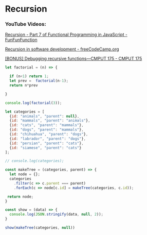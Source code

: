 # Recursion

### YouTube Videos:

[Recursion - Part 7 of Functional Programming in JavaScript - FunFunFunction](https://www.youtube.com/watch?v=k7-N8R0-KY4)

[Recursion in software development - freeCodeCamp.org](https://www.youtube.com/watch?v=vPEJSJMg4jY)

[[BONUS] Debugging recursive functions—CMPUT 175 - CMPUT 175](https://www.youtube.com/watch?v=Btoobiaf5Gw)

```JavaScript
let factorial = (n) => {

  if (n<1) return 1;
  let prev =  factorial(n-1);
  return n*prev

}

console.log(factorial(3));
```

```JavaScript
let categories = [
  {id: "animals", "parent": null},
  {id: "mammals", "parent": "animals"},
  {id: "cats", "parent": "mammals"},
  {id: "dogs", "parent": "mammals"},
  {id: "chihuahua", "parent": "dogs"},
  {id: "labrador", "parent": "dogs"},
  {id: "persian", "parent": "cats"},
  {id: "siamese", "parent": "cats"}
];

// console.log(categories);

const makeTree = (categories, parent) => {
  let node = {};
  categories
    .filter(c => c.parent === parent)
    .forEach(c => node[c.id] = makeTree(categories, c.id));

 return node;
}

const show = (data) => {
  console.log(JSON.stringify(data, null, 2));
}

show(makeTree(categories, null))
```
